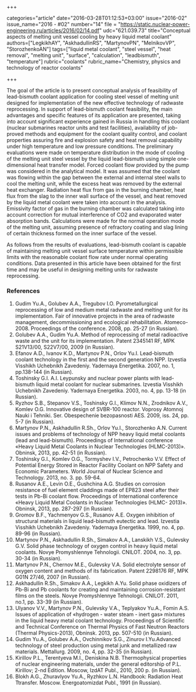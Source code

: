 +++

categories="article"
date="2016-03-28T01:12:53+03:00"
issue="2016-02"
issue_name="2016 - #02"
number="14"
file = "https://static.nuclear-power-engineering.ru/articles/2016/02/14.pdf"
udc="621.039.73"
title="Conceptual aspects of melting unit vessel cooling by heavy liquid metal coolant"
authors=["LegkikhAY", "AskhadullinRS", "MartynovPN", "MelnikovVP",
"StorozhenkoAN"]
tags=["liquid metal coolant", "steel vessel", "heat removal", "melting unit", "surface", "calculation", "leadbismuth", "temperature"]
rubric="coolants"
rubric_name="Chemistry, physics and technology of reactor coolants"

+++

The goal of the article is to present conceptual analysis of feasibility of lead-bismuth
coolant application for cooling steel vessel of melting unit designed for implementation
of the new effective technology of radwaste reprocessing. In support of lead-bismuth
coolant feasibility, the main advantages and specific features of its application are
presented, taking into account significant experience gained in Russia in handling this coolant (nuclear submarines reactor units and test facilities), availability of job-proved
methods and equipment for the coolant quality control, and coolant properties assuring
fire and explosion safety and heat removal capability under high temperature and low
pressure conditions. The preliminary evaluations were made on temperature distribution
in the mode of cooling of the melting unit steel vessel by the liquid lead-bismuth using
simple one-dimensional heat transfer model. Forced coolant flow provided by the pump
was considered in the analytical model. It was assumed that the coolant was flowing
within the gap between the external and internal steel walls to cool the melting unit,
while the excess heat was removed by the external heat exchanger. Radiation heat flux
from gas in the burning chamber, heat flux from the slag to the inner wall surface of
the vessel, and heat removed by the liquid metal coolant were taken into account in
the analysis. Emissivity factor of gas in the burning chamber was calculated taking into
account correction for mutual interference of CO2 and evaporated water absorption
bands. Calculations were made for the normal operation mode of the melting unit,
assuming presence of refractory coating and slag lining of certain thickness formed on
the inner surface of the vessel.

As follows from the results of evaluations, lead-bismuth coolant is capable of
maintaining melting unit vessel surface temperature within permissible limits with the
reasonable coolant flow rate under normal operating conditions. Data presented in this
article have been obtained for the first time and may be useful in designing melting
units for radwaste reprocessing.

### References

1. Gudim Yu.A., Golubev A.A., Tregubov I.O. Pyrometallurgical reprocessing of low and medium metal radwaste and melting unit for its implementation. Fair of innovative projects in the area of radwaste management, decommissioning and ecological rehabilitation. Atomeco-2008. Proceedings of the conference. 2008, pp. 25-27 (in Russian).
2. Golubev A.A., Gudim Yu.A. Method of reprocessing of metal radioactive waste and the unit for its implementation. Patent 2345141 RF, MPK S21V13/00, S22V7/00, 2009 (in Russian).
3. Efanov A.D., Ivanov K.D., Martynov P.N., Orlov Yu.I. Lead-bismuth coolant technology in the first and the second generation NPP. Izvestia Visshikh Uchebnikh Zavedeniy. Yadernaya Energetika. 2007, no. 1, pp.138-144 (in Russian).
4. Toshinsky G.I. A.I. Leypunsky and nuclear power plants with lead-bismuth liquid metal coolant for nuclear submarines. Izvestia Visshikh Uchebnikh Zavedeniy. Yadernaya Energetika. 2003, no. 4, pp. 13-18 (in Russian).
5. Ryzhov S.B., Stepanov V.S., Toshinsky G.I., Klimov N.N., Zrodnikov A.V., Komlev O.G. Innovative design of SVBR-100 reactor. Voprosy Atomnoj Nauki i Tehniki. Ser. Obespechenie bezopasnosti AES. 2009, iss. 24, pp. 5-7 (in Russian).
6. Martynov P.N., Askhadullin R.Sh., Orlov Yu.I., Storozhenko A.N. Current issues and problems of technology of NPP heavy liquid metal coolants (lead and lead-bismuth). Proceedings of International conference «Heavy Liquid Metal Coolants in Nuclear Technologies (HLMC-2013)». Obninsk, 2013, pp. 42-51 (in Russian).
7. Toshinsky G.I., Komlev O.G., Tormyshev I.V., Petrochenko V.V. Effect of Potential Energy Stored in Reactor Facility Coolant on NPP Safety and Economic Parameters. World Journal of Nuclear Science and Technology. 2013, no. 3. pp. 59-64.
8. Rusanov A.E., Levin O.E., Gushchina A.G. Studies on corrosion resistance of fuel element claddings made of EP823 steel after their tests in Pb-Bi coolant flow. Proceedings of International conference «Heavy Liquid Metal Coolants in Nuclear Technologies (HLMC- 2013)». Obninsk, 2013, pp. 287-297 (in Russian).
9. Gromov B.F., Yachmenyov G.S., Rusanov A.E. Oxygen inhibition of structural materials in liquid lead-bismuth eutectic and lead. Izvestia Visshikh Uchebnikh Zavedeniy. Yadernaya Energetika. 1999, no. 4, pp. 89-96 (in Russian).
10. Martynov P.N., Askhadullin R.Sh., Simakov A.A., Lanskikh V.S., Gulevsky G.V. Solid phase technology of oxygen control in heavy liquid metal coolants. Novye Promyshlennye Tehnologii. CNILOT. 2004, no. 3, pp. 30-34 (in Russian).
11. Martynov P.N., Chernov M.E., Gulevsky V.A. Solid electrolyte sensor of oxygen content and methods of its fabrication. Patent 2298176 RF, MPK G01N 27/46, 2007 (in Russian).
12. Askhadullin R.Sh., Simakov A.A., Legkikh A.Yu. Solid phase oxidizers of Pb-Bi and Pb coolants for creating and maintaining corrosion-resistant films on the steels. Novye Promyshlennye Tehnologii. CNILOT. 2011, no.1, pp. 33-39 (in Russian).
13. Ulyanov V.V., Martynov P.N., Gulevsky V.A., Teplyakov Yu.A., Fomin A.S. Issues of application of «hydrogen - water steam - inert gas» mixtures in the liquid heavy metal coolant technology. Proceedings of Scientific and Technical Conference on Thermal Physics of Fast Neutron Reactors (Thermal Physics-2013), Obninsk. 2013, pp. 507-510 (in Russian).
14. Gudim Yu.A., Golubev A.A., Ovchinnikov S.G., Zinurov I.Yu.Advanced technology of steel production using metal junk and metallized raw materials. Mettallurg. 2009, no. 4, pp. 32-35 (in Russian).
15. Kirillov P.L., Terentyeva M.I., Deniskina N.B. Thermophysical properties of nuclear engineering materials, under the general editorship of P.L. Kirillov; 2-nd Edition. Moscow, IzdAT Publ., 2010, 200 p. (in Russian).
16. Blokh A.G., Zhuravlyov Yu.A., Ryzhkov L.N. Handbook: Radiation Heat Ttransfer. Moscow. Energoatomizdat Publ., 1991 (in Russian).